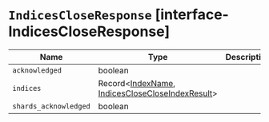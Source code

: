 # `IndicesCloseResponse` [interface-IndicesCloseResponse]

| Name | Type | Description |
| - | - | - |
| `acknowledged` | boolean | &nbsp; |
| `indices` | Record<[IndexName](./IndexName.md), [IndicesCloseCloseIndexResult](./IndicesCloseCloseIndexResult.md)> | &nbsp; |
| `shards_acknowledged` | boolean | &nbsp; |
